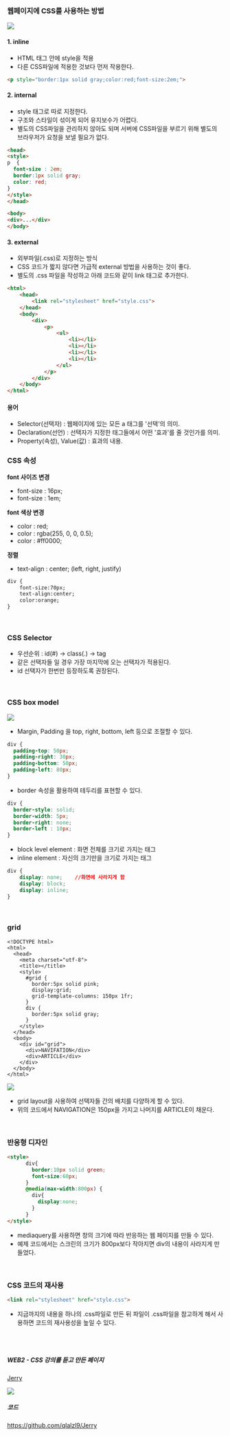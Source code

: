 ### 웹페이지에 CSS를 사용하는 방법
![](https://github.com/qlalzl9/TIL/blob/master/HTML_CSS/img/CSS_1.png)
#### 1. inline
- HTML 태그 안에 style을 적용
- 다른 CSS파일에 적용한 것보다 먼저 작용한다.
```html
<p style="border:1px solid gray;color:red;font-size:2em;">
```
#### 2. internal
- style 태그로 따로 지정한다.
- 구조와 스타일이 섞이게 되어 유지보수가 어렵다.
- 별도의 CSS파일을 관리하지 않아도 되며 서버에 CSS파일을 부르기 위해 별도의 브라우저가 요청을 보낼 필요가 없다.
```html
<head>
<style>
p  {
  font-size : 2em;
  border:1px solid gray;
  color: red;
}
</style>
</head>

<body>
<div>...</div>
</body>
```

#### 3. external
- 외부파일(.css)로 지정하는 방식
- CSS 코드가 짧지 않다면 가급적 external 방법을 사용하는 것이 좋다.
- 별도의 .css 파일을 작성하고 아래 코드와 같이 link 태그로 추가한다.
```html
<html>
	<head>
		<link rel="stylesheet" href="style.css">
	</head>
	<body>
		<div>
			<p>
				<ul>
					<li></li>
					<li></li>
					<li></li>
					<li></li>
				</ul>
			</p>
		</div>
	</body>
</html>
```
#### 용어
- Selector(선택자) : 웹페이지에 있는 모든 a 태그를 '선택'의 의미.
- Declaration(선언) : 선택자가 지정한 태그들에서 어떤 '효과'를 줄 것인가를 의미.
- Property(속성), Value(값) : 효과의 내용.


### CSS 속성
**font 사이즈 변경**
- font-size : 16px;
- font-size : 1em;

**font 색상 변경**
- color : red;
- color : rgba(255, 0, 0, 0.5);
- color : #ff0000;

**정렬**
- text-align : center; (left, right, justify)
```html
div {
    font-size:70px;
    text-align:center;
    color:orange;
}
```
<br>

### CSS Selector
- 우선순위 : id(#) → class(.) → tag
- 같은 선택자들 일 경우 가장 마지막에 오는 선택자가 적용된다.
- id 선택자가 한번만 등장하도록 권장된다.
<br>

### CSS box model
![](https://github.com/qlalzl9/TIL/blob/master/HTML_CSS/img/CSS_2.png)
- Margin, Padding 을 top, right, bottom, left 등으로 조절할 수 있다.
```css
div {
  padding-top: 50px;
  padding-right: 30px;
  padding-bottom: 50px;
  padding-left: 80px;
}
```
- border 속성을 활용하여 테두리를 표현할 수 있다.
```css
div {
  border-style: solid;
  border-width: 5px;
  border-right: none;
  border-left : 10px;
}
```
- block level element : 화면 전체를 크기로 가지는 태그
- inline element : 자신의 크기만을 크기로 가지는 태그
```css
div {
    display: none;    //화면에 사라지게 함
    display: block;
    display: inline;
}
```
<br>

### grid
```html5
<!DOCTYPE html>
<html>
  <head>
    <meta charset="utf-8">
    <title></title>
    <style>
      #grid {
        border:5px solid pink;
        display:grid;
        grid-template-columns: 150px 1fr;
      }
      div {
        border:5px solid gray;
      }
    </style>
  </head>
  <body>
    <div id="grid">
      <div>NAVIFATION</div>
      <div>ARTICLE</div>
    </div>
  </body>
</html>
```
![](https://github.com/qlalzl9/TIL/blob/master/HTML_CSS/img/CSS_3.png)
- grid layout을 사용하여 선택자들 간의 배치를 다양하게 할 수 있다.
- 위의 코드에서 NAVIGATION은 150px을 가지고 나머지를 ARTICLE이 채운다.
<br>

### 반응형 디자인
```html
<style>
      div{
        border:10px solid green;
        font-size:60px;
      }
      @media(max-width:800px) {
        div{
          display:none;
        }
      }
</style>
```

- mediaquery를 사용하면 창의 크기에 따라 반응하는 웹 페이지를 만들 수 있다.
- 예제 코드에서는 스크린의 크기가 800px보다 작아지면 div의 내용이 사라지게 만들었다.
<br>

### CSS 코드의 재사용
```html
<link rel="stylesheet" href="style.css">
```
- 지금까지의 내용을 하나의 .css파일로 만든 뒤 파일이 .css파일을 참고하게 해서 사용하면 코드의 재사용성을 높일 수 있다.

<br><br>

##### WEB2 - CSS 강의를 듣고 만든 페이지
[Jerry](https://qlalzl9.github.io/Jerry/)

![](https://github.com/qlalzl9/TIL/blob/master/HTML_CSS/img/CSS_4.png)

##### 코드
https://github.com/qlalzl9/Jerry
